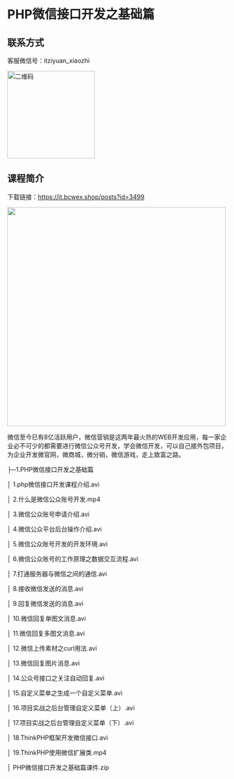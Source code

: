 # PHP微信接口开发之基础篇

## 联系方式

客服微信号：itziyuan_xiaozhi

<img src="https://ziyuanyun.oss-cn-guangzhou.aliyuncs.com/common/20240614073449/666b82192834a.jpg" width="200" height="200" alt="二维码">

## 课程简介

下载链接：https://it.bcwex.shop/posts?id=3499

<img src="https://ziyuanyun.oss-cn-guangzhou.aliyuncs.com/yun/20240515185209/664493d9a77a6.jpg" width="500" alt="">

  

 微信至今已有8亿活跃用户，微信营销是这两年最火热的WEB开发应用，每一家企业必不可少的都需要进行微信公众号开发，学会微信开发，可以自己接外包项目，为企业开发微官网，微商城，微分销，微信游戏，走上致富之路。

 ├─1.PHP微信接口开发之基础篇

 │ 1.php微信接口开发课程介绍.avi

 │ 2.什么是微信公众账号开发.mp4

 │ 3.微信公众账号申请介绍.avi

 │ 4.微信公众平台后台操作介绍.avi

 │ 5.微信公众账号开发的开发环境.avi

 │ 6.微信公众账号的工作原理之数据交互流程.avi

 │ 7.打通服务器与微信之间的通信.avi

 │ 8.接收微信发送的消息.avi

 │ 9.回复微信发送的消息.avi

 │ 10.微信回复单图文消息.avi

 │ 11.微信回复多图文消息.avi

 │ 12.微信上传素材之curl用法.avi

 │ 13.微信回复图片消息.avi

 │ 14.公众号接口之关注自动回复.avi

 │ 15.自定义菜单之生成一个自定义菜单.avi

 │ 16.项目实战之后台管理自定义菜单（上）.avi

 │ 17.项目实战之后台管理自定义菜单（下）.avi

 │ 18.ThinkPHP框架开发微信接口.avi

 │ 19.ThinkPHP使用微信扩展类.mp4

 │ PHP微信接口开发之基础篇课件.zip

  